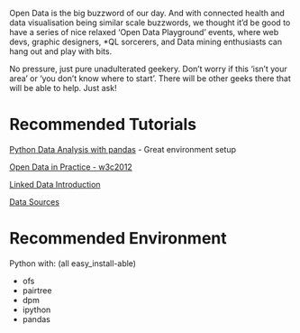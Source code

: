 Open Data is the big buzzword of our day. And with connected health and data visualisation being similar scale buzzwords, we thought it’d be good to have a series of nice relaxed ‘Open Data Playground’ events, where web devs, graphic designers, *QL sorcerers, and Data mining enthusiasts can hang out and play with bits.

No pressure, just pure unadulterated geekery. Don’t worry if this ‘isn’t your area’ or ‘you don’t know where to start’. There will be other geeks there that will be able to help. Just ask!

Recommended Tutorials
=====================

[Python Data Analysis with pandas](http://blog.lambdafoundry.com/tutorial-data-analysis-in-python-with-pandas-at-pycon-2012/) - Great environment setup

[Open Data in Practice - w3c2012](http://www.w3.org/2012/Talks/0417-LD-Tutorial/)

[Linked Data Introduction](http://www.slideshare.net/soeren1611/linked-data-tutorial-presentation-955375)

[ Data Sources](Resources#Data_Sources "wikilink")

Recommended Environment
=======================

Python with: (all easy_install-able)

-   ofs
-   pairtree
-   dpm
-   ipython
-   pandas
